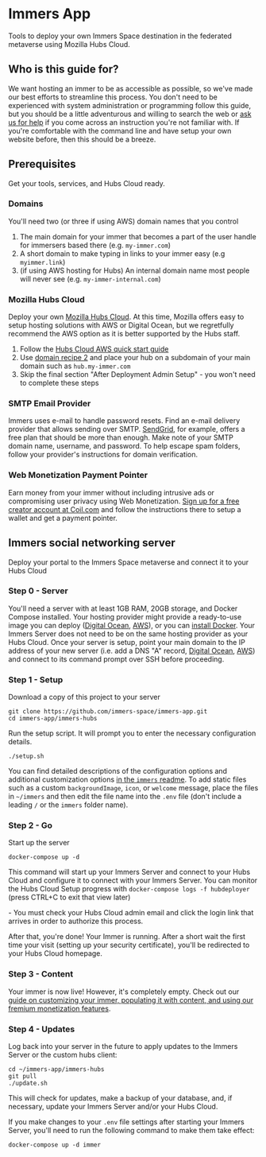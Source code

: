 # Immers App

Tools to deploy your own Immers Space destination in the federated metaverse using Mozilla Hubs Cloud.

## Who is this guide for?

We want hosting an immer to be as accessible as possible,
so we've made our best efforts to streamline this process.
You don't need to be experienced with system administration or
programming follow this guide,
but you should be a little adventurous and willing to search the web
or [ask us for help](https://github.com/immers-space/immers-app/issues/new) if you come across an instruction you're not familiar with.
If you're comfortable with the command line and have setup your own
website before, then this should be a breeze.

## Prerequisites

Get your tools, services, and Hubs Cloud ready.

### Domains

You'll need two (or three if using AWS) domain names that you control

1. The main domain for your immer that becomes a part of the user handle for immersers based there (e.g. `my-immer.com`)
2. A short domain to make typing in links to your immer easy (e.g `myimmer.link`)
3. (if using AWS hosting for Hubs) An internal domain name most people will never see (e.g. `my-immer-internal.com`)

### Mozilla Hubs Cloud

Deploy your own [Mozilla Hubs Cloud](https://hubs.mozilla.com/cloud).
At this time, Mozilla offers easy to setup hosting solutions with AWS or Digital Ocean,
but we regretfully recommend the AWS option as it is better supported
by the Hubs staff.

1. Follow the [Hubs Cloud AWS quick start guide](https://hubs.mozilla.com/docs/hubs-cloud-aws-quick-start.html)
2. Use [domain recipe 2](https://hubs.mozilla.com/docs/hubs-cloud-aws-domain-recipes.html#recipe-2-domain-is-in-use-configure-subdomain-for-hub-on-route-53) and place your hub on a subdomain of your main domain such as `hub.my-immer.com`
3. Skip the final section "After Deployment Admin Setup" - you won't need to complete these steps

### SMTP Email Provider

Immers uses e-mail to handle password resets.
Find an e-mail delivery provider that allows sending over SMTP.
[SendGrid](https://sendgrid.com/docs/for-developers/sending-email/getting-started-smtp/), for example, offers a free plan that should be more than enough.
Make note of your SMTP domain name, username, and password.
To help escape spam folders, follow your provider's instructions for domain verification.

### Web Monetization Payment Pointer

Earn money from your immer without including intrusive ads or
compromising user privacy using Web Monetization.
[Sign up for a free creator account at Coil.com](https://coil.com/creator)
and follow the instructions there to setup
a wallet and get a payment pointer.

## Immers social networking server

Deploy your portal to the Immers Space metaverse and connect it to your Hubs Cloud

### Step 0 - Server

You'll need a server with at least 1GB RAM, 20GB storage, and Docker Compose installed. Your hosting provider might provide a ready-to-use image you can deploy ([Digital Ocean](https://marketplace.digitalocean.com/apps/docker), [AWS](https://aws.amazon.com/marketplace/pp/B08SHXDLL3?qid=1616591908920)), or you can [install Docker](https://docs.docker.com/get-docker/).
Your Immers Server does not need to be on the same hosting provider as your Hubs Cloud.
Once your server is setup, point your main domain to the IP address of your new server (i.e. add a DNS "A" record, [Digital Ocean](https://docs.digitalocean.com/products/networking/dns/how-to/manage-records/), [AWS](https://docs.aws.amazon.com/Route53/latest/DeveloperGuide/routing-to-ec2-instance.html))
and connect to its command prompt over SSH before proceeding.

### Step 1 - Setup

Download a copy of this project to your server

```
git clone https://github.com/immers-space/immers-app.git
cd immers-app/immers-hubs
```

Run the setup script.
It will prompt you to enter the necessary configuration details.

```
./setup.sh
```

You can find detailed descriptions of the configuration options and additional customization options
[in the `immers` readme](https://github.com/immers-space/immers#configuration).
To add static files such as a custom `backgroundImage`, `icon`, or `welcome` message,
place the files in `~/immers`
and then edit the file name into the `.env` file
(don't include a leading `/` or the `immers` folder name).

### Step 2 - Go

Start up the server

```
docker-compose up -d
```

This command will start up your Immers Server and connect to your Hubs Cloud and configure it to connect with your Immers Server.
You can monitor the Hubs Cloud Setup progress with `docker-compose logs -f hubdeployer` (press CTRL+C to exit that view later)

\- You must check your Hubs Cloud admin email and click the login link that arrives in order to authorize this process.

After that, you're done! Your Immer is running.
After a short wait the first time your visit (setting up your security certificate),
you'll be redirected to your Hubs Cloud homepage.

### Step 3 - Content

Your immer is now live! However, it's completely empty.
Check out our [guide on customizing your immer,
populating it with content,
and using our fremium monetization features](https://web.immers.space/2021/06/setting-up-your-mozilla-hubs-immers-space-metaverse-destination-with-premium-monetized-content/).

### Step 4 - Updates

Log back into your server in the future to apply updates to the Immers Server or the
custom hubs client:

```
cd ~/immers-app/immers-hubs
git pull
./update.sh
```

This will check for updates, make a backup of your database, and,
if necessary, update your Immers Server and/or your Hubs Cloud.

If you make changes to your `.env` file settings after starting your Immers Server,
you'll need to run the following command to make them take effect:

```
docker-compose up -d immer
```

